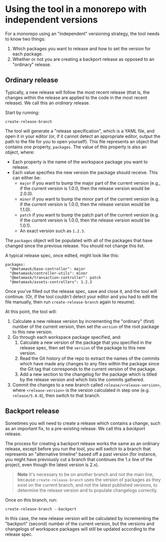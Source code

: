 # Using the tool in a monorepo with independent versions

For a monorepo using an "independent" versioning strategy, the tool needs to know two things:

1. Which packages you want to release and how to set the version for each package.
2. Whether or not you are creating a backport release as opposed to an "ordinary" release.

## Ordinary release

Typically, a new release will follow the most recent release (that is, the changes within the release are applied to the code in the most recent release). We call this an _ordinary_ release.

Start by running:

```
create-release-branch
```

The tool will generate a "release specification", which is a YAML file, and open it in your editor (or, if it cannot detect an appropriate editor, output the path to the file for you to open yourself). This file represents an object that contains one property, `packages`. The value of this property is also an object, where:

- Each property is the name of the workspace package you want to release.
- Each value specifies the new version the package should receive. This can either be:
  - `major` if you want to bump the major part of the current version (e.g., if the current version is 1.0.0, then the release version would be 2.0.0).
  - `minor` if you want to bump the minor part of the current version (e.g. if the current version is 1.0.0, then the release version would be 1.1.0).
  - `patch` if you want to bump the patch part of the current version (e.g. if the current version is 1.0.0, then the release version would be 1.0.1).
  - An exact version such as `1.2.3`.

The `packages` object will be populated with all of the packages that have changed since the previous release. You should not change this list.

A typical release spec, once edited, might look like this:

```
packages:
  "@metamask/base-controller": major
  "@metamask/controller-utils": minor
  "@metamask/transaction-controller": patch
  "@metamask/assets-controllers": 1.2.3
```

Once you've filled out the release spec, save and close it, and the tool will continue. (Or, if the tool couldn't detect your editor and you had to edit the file manually, then run `create-release-branch` again to resume).

At this point, the tool will:

1. Calculate a new release version by incrementing the "ordinary" (first) number of the current version, then set the `version` of the root package to this new version.
2. Go through each workspace package specified, and:
   1. Calculate a new version of the package that you specified in the release spec, then set the `version` of the package to this new version.
   2. Read the Git history of the repo to extract the names of the commits which have made any changes to any files within the package since the Git tag that corresponds to the current version of the package.
   3. Add a new section to the changelog for the package which is titled by the release version and which lists the commits gathered.
3. Commit the changes to a new branch called `release/<release-version>`, where `<release-version>` is the version calculated in step one (e.g. `release/5.0.0`), then switch to that branch.

## Backport release

Sometimes you will need to create a release which contains a change, such as an important fix, to a pre-existing release. We call this a _backport_ release.

The process for creating a backport release works the same as an ordinary release, except before you run the tool, you will switch to a branch that represents an "alternative timeline" based off a past version (for instance, you might have previously cut a branch that continues the 1.x line of the project, even though the latest version is 2.x).

> **Note**
> It's necessary to be on another branch and not the main line, because `create-release-branch` uses the version of packages as they exist on the current branch, and not the latest published versions, to determine the release version and to populate changelogs correctly.

Once on this branch, run:

```
create-release-branch --backport
```

In this case, the new release version will be calculated by incrementing the "backport" (second) number of the current version, but the versions and changelogs of workspace packages will still be updated according to the release spec.
